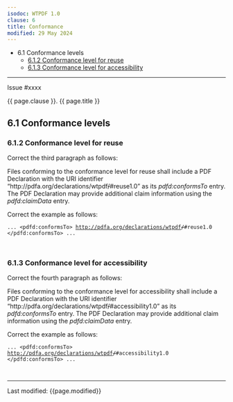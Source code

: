 ```yaml
---
isodoc: WTPDF 1.0
clause: 6
title: Conformance
modified: 29 May 2024
---
```


<ul>
 <li>6.1 Conformance levels
   <ul>
     <li><a href="#H6.1.2">6.1.2 Conformance level for reuse</a>
	 </li>
     <li><a href="#H6.1.3">6.1.3 Conformance level for accessibility</a>
	 </li>
   </ul>
 </li>
</ul>
<hr>

<link rel="stylesheet" href="../assets/iso-style.css">
<div class="isostyle">
<div class="fixedpopup" id="issuelink">
	Issue #xxxx
</div>


<p class="fake-h1">{{ page.clause }}. {{ page.title }}</p>

<h2 id="H6.1">6.1 Conformance levels</h2>

<h3 id="H6.1.2">6.1.2 Conformance level for reuse</h3>

<p class="location">Correct the third paragraph as follows:</p>

<p>
Files conforming to the conformance level for reuse shall include a PDF Declaration with the URI identifier “http://pdfa.org/declarations/wtpdf<del onMouseEnter="mouseEnter(this)" data-issue="395">/</del>#reuse1.0” as its <i>pdfd:conformsTo</i> entry. The PDF Declaration may provide additional claim information using the <i>pdfd:claimData</i> entry.
</p>

<p class="location">Correct the example as follows:</p>

<code>...
&lt;pdfd:conformsTo&gt;
  http://pdfa.org/declarations/wtpdf<del onMouseEnter="mouseEnter(this)" data-issue="395">/</del>#reuse1.0
&lt;/pdfd:conformsTo&gt;
...

</code>

<h3 id="H6.1.3">6.1.3 Conformance level for accessibility</h3>

<p class="location">Correct the fourth paragraph as follows:</p>

<p>
Files conforming to the conformance level for accessibility shall include a PDF Declaration with the URI identifier “http://pdfa.org/declarations/wtpdf<del onMouseEnter="mouseEnter(this)" data-issue="395">/</del>#accessibility1.0” as its <i>pdfd:conformsTo</i> entry. The PDF Declaration may provide additional claim information using the <i>pdfd:claimData</i> entry.
</p>

<p class="location">Correct the example as follows:</p>

<code>...
&lt;pdfd:conformsTo&gt;
  http://pdfa.org/declarations/wtpdf<del onMouseEnter="mouseEnter(this)" data-issue="395">/</del>#accessibility1.0
&lt;/pdfd:conformsTo&gt;
...

</code>


</div>

<hr>
<p class="footnote">Last modified: {{page.modified}}</p>
